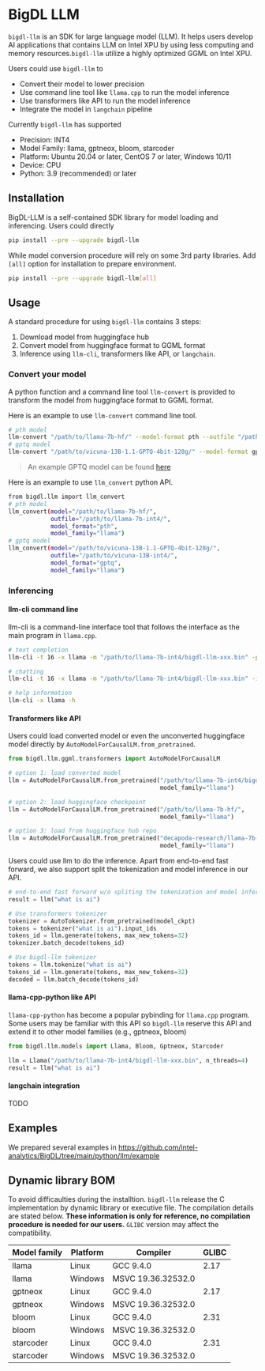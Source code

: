 # BigDL LLM
`bigdl-llm` is an SDK for large language model (LLM). It helps users develop AI applications that contains LLM on Intel XPU by using less computing and memory resources.`bigdl-llm` utilize a highly optimized GGML on Intel XPU.

Users could use `bigdl-llm` to
- Convert their model to lower precision
- Use command line tool like `llama.cpp` to run the model inference
- Use transformers like API to run the model inference
- Integrate the model in `langchain` pipeline

Currently `bigdl-llm` has supported
- Precision: INT4
- Model Family: llama, gptneox, bloom, starcoder
- Platform: Ubuntu 20.04 or later, CentOS 7 or later, Windows 10/11
- Device: CPU
- Python: 3.9 (recommended) or later 

## Installation
BigDL-LLM is a self-contained SDK library for model loading and inferencing. Users could directly
```bash
pip install --pre --upgrade bigdl-llm
```
While model conversion procedure will rely on some 3rd party libraries. Add `[all]` option for installation to prepare environment.
```bash
pip install --pre --upgrade bigdl-llm[all]
```

## Usage
A standard procedure for using `bigdl-llm` contains 3 steps:

1. Download model from huggingface hub
2. Convert model from huggingface format to GGML format
3. Inference using `llm-cli`, transformers like API, or `langchain`.

### Convert your model
A python function and a command line tool `llm-convert` is provided to transform the model from huggingface format to GGML format.

Here is an example to use `llm-convert` command line tool.
```bash
# pth model
llm-convert "/path/to/llama-7b-hf/" --model-format pth --outfile "/path/to/llama-7b-int4/" --model-family "llama"
# gptq model
llm-convert "/path/to/vicuna-13B-1.1-GPTQ-4bit-128g/" --model-format gptq --outfile "/path/to/vicuna-13B-int4/" --model-family "llama"
```
> An example GPTQ model can be found [here](https://huggingface.co/TheBloke/vicuna-13B-1.1-GPTQ-4bit-128g/tree/main)

Here is an example to use `llm_convert` python API.
```bash
from bigdl.llm import llm_convert
# pth model
llm_convert(model="/path/to/llama-7b-hf/",
            outfile="/path/to/llama-7b-int4/",
            model_format="pth",
            model_family="llama")
# gptq model
llm_convert(model="/path/to/vicuna-13B-1.1-GPTQ-4bit-128g/",
            outfile="/path/to/vicuna-13B-int4/",
            model_format="gptq",
            model_family="llama")
```

### Inferencing

#### llm-cli command line
llm-cli is a command-line interface tool that follows the interface as the main program in `llama.cpp`.

```bash
# text completion
llm-cli -t 16 -x llama -m "/path/to/llama-7b-int4/bigdl-llm-xxx.bin" -p 'Once upon a time,'

# chatting
llm-cli -t 16 -x llama -m "/path/to/llama-7b-int4/bigdl-llm-xxx.bin" -i --color

# help information
llm-cli -x llama -h
```

#### Transformers like API
Users could load converted model or even the unconverted huggingface model directly by `AutoModelForCausalLM.from_pretrained`.

```python
from bigdl.llm.ggml.transformers import AutoModelForCausalLM

# option 1: load converted model
llm = AutoModelForCausalLM.from_pretrained("/path/to/llama-7b-int4/bigdl-llm-xxx.bin",
                                           model_family="llama")

# option 2: load huggingface checkpoint
llm = AutoModelForCausalLM.from_pretrained("/path/to/llama-7b-hf/",
                                           model_family="llama")

# option 3: load from huggingface hub repo
llm = AutoModelForCausalLM.from_pretrained("decapoda-research/llama-7b-hf",
                                           model_family="llama")
```

Users could use llm to do the inference. Apart from end-to-end fast forward, we also support split the tokenization and model inference in our API.

```python
# end-to-end fast forward w/o spliting the tokenization and model inferencing
result = llm("what is ai")

# Use transformers tokenizer
tokenizer = AutoTokenizer.from_pretrained(model_ckpt)
tokens = tokenizer("what is ai").input_ids
tokens_id = llm.generate(tokens, max_new_tokens=32)
tokenizer.batch_decode(tokens_id)

# Use bigdl-llm tokenizer
tokens = llm.tokenize("what is ai")
tokens_id = llm.generate(tokens, max_new_tokens=32)
decoded = llm.batch_decode(tokens_id)
```

#### llama-cpp-python like API
`llama-cpp-python` has become a popular pybinding for `llama.cpp` program. Some users may be familiar with this API so `bigdl-llm` reserve this API and extend it to other model families (e.g., gptneox, bloom)

```python
from bigdl.llm.models import Llama, Bloom, Gptneox, Starcoder

llm = Llama("/path/to/llama-7b-int4/bigdl-llm-xxx.bin", n_threads=4)
result = llm("what is ai")
```

#### langchain integration
TODO

## Examples
We prepared several examples in https://github.com/intel-analytics/BigDL/tree/main/python/llm/example

## Dynamic library BOM
To avoid difficaulties during the installtion. `bigdl-llm` release the C implementation by dynamic library or executive file. The compilation details are stated below. **These information is only for reference, no compilation procedure is needed for our users.** `GLIBC` version may affect the compatibility.

| Model family | Platform | Compiler           | GLIBC |
| ------------ | -------- | ------------------ | ----- |
| llama        | Linux    | GCC 9.4.0          | 2.17  |
| llama        | Windows  | MSVC 19.36.32532.0 |       |
| gptneox      | Linux    | GCC 9.4.0          | 2.17  |
| gptneox      | Windows  | MSVC 19.36.32532.0 |       |
| bloom        | Linux    | GCC 9.4.0          | 2.31  |
| bloom        | Windows  | MSVC 19.36.32532.0 |       |
| starcoder    | Linux    | GCC 9.4.0          | 2.31  |
| starcoder    | Windows  | MSVC 19.36.32532.0 |       |
